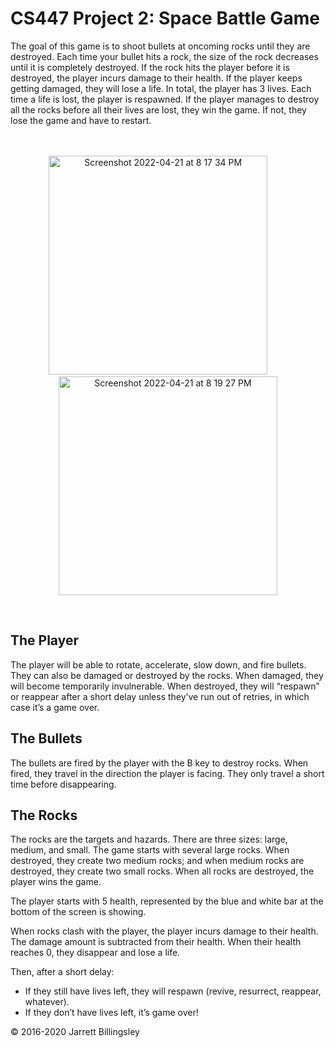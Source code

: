 # CS447 Project 2: Space Battle Game

The goal of this game is to shoot bullets at oncoming rocks until they are destroyed. Each time your bullet hits a rock, the size of the rock decreases until it is completely destroyed. If the rock hits the player before it is destroyed, the player incurs damage to their health. If the player keeps getting damaged, they will lose a life. In total, the player has 3 lives. Each time a life is lost, the player is respawned. If the player manages to destroy all the rocks before all their lives are lost, they win the game. If not, they lose the game and have to restart.
<br />
<br />
<br />
<p align="center">
  <img width="350" img height="350" alt="Screenshot 2022-04-21 at 8 17 34 PM" src="https://user-images.githubusercontent.com/66859238/164571313-29f43f6b-781c-48c7-886d-68cd3f3a8075.png">
&nbsp; &nbsp; &nbsp; &nbsp;
  <img width="350" img height="350" alt="Screenshot 2022-04-21 at 8 19 27 PM" src="https://user-images.githubusercontent.com/66859238/164571314-612308e0-303b-47a1-8d0f-14e1a1c4f9b4.png"> 
</p>
<br />

## The Player

The player will be able to rotate, accelerate, slow down, and fire
bullets. They can also be damaged or destroyed by the rocks. When
damaged, they will become temporarily invulnerable. When
destroyed, they will “respawn” or reappear after a short delay unless they’ve
run out of retries, in which case it’s a game over.

## The Bullets

The bullets are fired by the player with the B key to destroy rocks. When fired, they
travel in the direction the player is facing. They only travel a short
time before disappearing. 

## The Rocks

The rocks are the targets and hazards. There are three sizes:
large, medium, and small. 
The game starts with several large
rocks. When destroyed, they create two medium rocks; and
when medium rocks are destroyed, they create two small
rocks. 
When all rocks are destroyed, the player wins the
game.

The player starts with 5 health, represented by the blue and white bar
at the bottom of the screen is showing.

When rocks clash with the player, the player incurs damage to their health.
The damage amount is subtracted from their health.
When their health reaches 0, they disappear and lose a life.

Then, after a short delay:
  - If they still have lives left, they will respawn (revive, resurrect,
reappear, whatever).
  - If they don’t have lives left, it’s game over!



© 2016-2020 Jarrett Billingsley

